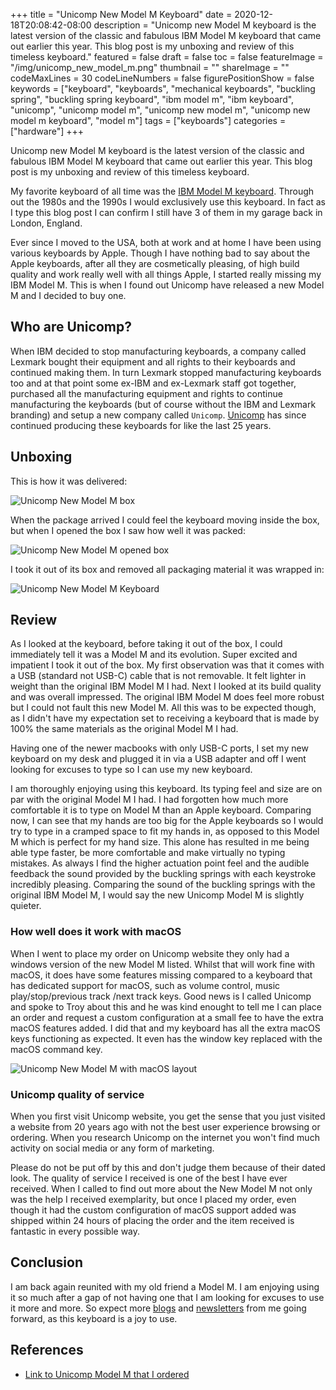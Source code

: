 +++
title = "Unicomp New Model M Keyboard"
date = 2020-12-18T20:08:42-08:00
description = "Unicomp new Model M keyboard is the latest version of the classic and fabulous IBM Model M keyboard that came out earlier this year. This blog post is my unboxing and review of this timeless keyboard."
featured = false
draft = false
toc = false
featureImage = "/img/unicomp_new_model_m.png"
thumbnail = ""
shareImage = ""
codeMaxLines = 30
codeLineNumbers = false
figurePositionShow = false
keywords = ["keyboard", "keyboards", "mechanical keyboards", "buckling spring", "buckling spring keyboard", "ibm model m", "ibm keyboard", "unicomp", "unicomp model m", "unicomp new model m", "unicomp new model m keyboard", "model m"]
tags = ["keyboards"]
categories = ["hardware"]
+++

Unicomp new Model M keyboard is the latest version of the classic and fabulous IBM Model M keyboard that came out earlier this year. This blog post is my unboxing and review of this timeless keyboard.

My favorite keyboard of all time was the [IBM Model M keyboard](https://en.wikipedia.org/wiki/Model_M_keyboard). Through out the 1980s and the 1990s I would exclusively use this keyboard. In fact as I type this blog post I can confirm I still have 3 of them in my garage back in London, England.

Ever since I moved to the USA, both at work and at home I have been using various keyboards by Apple. Though I have nothing bad to say about the Apple keyboards, after all they are cosmetically pleasing, of high build quality and work really well with all things Apple, I started really missing my IBM Model M. This is when I found out Unicomp have released a new Model M and I decided to buy one.

## Who are Unicomp?

When IBM decided to stop manufacturing keyboards, a company called Lexmark bought their equipment and all rights to their keyboards and continued making them. In turn Lexmark stopped manufacturing keyboards too and at that point some ex-IBM and ex-Lexmark staff got together, purchased all the manufacturing equipment and rights to continue manufacturing the keyboards (but of course without the IBM and Lexmark branding) and setup a new company called `Unicomp`. [Unicomp](https://www.pckeyboard.com/) has since continued producing these keyboards for like the last 25 years.

## Unboxing

This is how it was delivered:

![Unicomp New Model M box](/img/unicomp_model_m_box.png)

When the package arrived I could feel the keyboard moving inside the box, but when I opened the box I saw how well it was packed:

![Unicomp New Model M opened box](/img/unicomp_model_m_open_box.png)

I took it out of its box and removed all packaging material it was wrapped in:

![Unicomp New Model M Keyboard](/img/unicomp_model_m_out_of_box.png)

## Review

As I looked at the keyboard, before taking it out of the box, I could immediately tell it was a Model M and its evolution. Super excited and impatient I took it out of the box. My first observation was that it comes with a USB (standard not USB-C) cable that is not removable. It felt lighter in weight than the original IBM Model M I had. Next I looked at its build quality and was overall impressed. The original IBM Model M does feel more robust but I could not fault this new Model M. All this was to be expected though, as I didn't have my expectation set to receiving a keyboard that is made by 100% the same materials as the original Model M I had. 

Having one of the newer macbooks with only USB-C ports, I set my new keyboard on my desk and plugged it in via a USB adapter and off I went looking for excuses to type so I can use my new keyboard.

I am thoroughly enjoying using this keyboard. Its typing feel and size are on par with the original Model M I had. I had forgotten how much more comfortable it is to type on Model M than an Apple keyboard. Comparing now, I can see that my hands are too big for the Apple keyboards so I would try to type in a cramped space to fit my hands in, as opposed to this Model M which is perfect for my hand size. This alone has resulted in me being able type faster, be more comfortable and make virtually no typing mistakes. As always I find the higher actuation point feel and the audible feedback the sound provided by the buckling springs with each keystroke incredibly pleasing. Comparing the sound of the buckling springs with the original IBM Model M, I would say the new Unicomp Model M is slightly quieter.

### How well does it work with macOS

When I went to place my order on Unicomp website they only had a windows version of the new Model M listed. Whilst that will work fine with macOS, it does have some features missing compared to a keyboard that has dedicated support for macOS, such as volume control, music play/stop/previous track /next track keys. Good news is I called Unicomp and spoke to Troy about this and he was kind enought to tell me I can place an order and request a custom configuration at a small fee to have the extra macOS features added. I did that and my keyboard has all the extra macOS keys functioning as expected. It even has the window key replaced with the macOS command key. 

![Unicomp New Model M with macOS layout](/img/unicomp_model_m_mac_keys.png)

### Unicomp quality of service

When you first visit Unicomp website, you get the sense that you just visited a website from 20 years ago with not the best user experience browsing or ordering. When you research Unicomp on the internet you won't find much activity on social media or any form of marketing.

Please do not be put off by this and don't judge them because of their dated look. The quality of service I received is one of the best I have ever received. When I called to find out more about the New Model M not only was the help I received exemplarity, but once I placed my order, even though it had the custom configuration of macOS support added was shipped within 24 hours of placing the order and the item received is fantastic in every possible way.

## Conclusion

I am back again reunited with my old friend a Model M. I am enjoying using it so much after a gap of not having one that I am looking for excuses to use it more and more. So expect more [blogs](https://www.softinio.com) and [newsletters](https://softinio.substack.com) from me going forward, as this keyboard is a joy to use. 

## References

- [Link to Unicomp Model M that I ordered](https://www.pckeyboard.com/page/product/NEW_M)

